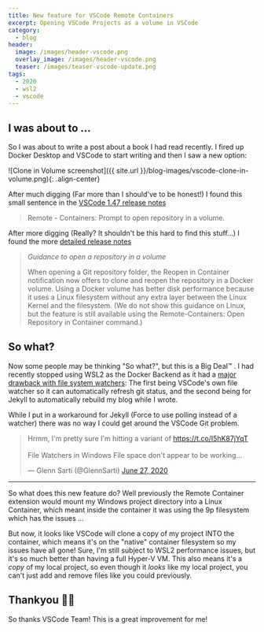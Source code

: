 ```yaml
---
title: New feature for VSCode Remote Containers
excerpt: Opening VSCode Projects as a volume in VSCode
category:
  - blog
header:
  image: /images/header-vscode.png
  overlay_image: /images/header-vscode.png
  teaser: /images/teaser-vscode-update.png
tags:
  - 2020
  - wsl2
  - vscode
---
```


## I was about to ...

So I was about to write a post about a book I had read recently. I fired up Docker Desktop and VSCode to start writing and then I saw a new option:

![Clone in Volume screenshot]({{ site.url }}/blog-images/vscode-clone-in-volume.png){: .align-center}

After much digging (Far more than I should've to be honest!) I found this small sentence in the [VSCode 1.47 release notes](https://code.visualstudio.com/updates/v1_47#_remote-development)

> Remote - Containers: Prompt to open repository in a volume.

After more digging (Really? It shouldn't be this hard to find this stuff...) I found the more [detailed release notes](https://github.com/microsoft/vscode-docs/blob/master/remote-release-notes/v1_47.md#containers-version-01280)

> *Guidance to open a repository in a volume*
>
> When opening a Git repository folder, the Reopen in Container notification now offers to clone and reopen the repository in a Docker volume. Using a Docker volume has better disk performance because it uses a Linux filesystem without any extra layer between the Linux Kernel and the filesystem. (We do not show this guidance on Linux, but the feature is still available using the Remote-Containers: Open Repository in Container command.)

## So what?

Now some people may be thinking "So what?", but this is a Big Deal™ . I had recently stopped using WSL2 as the Docker Backend as it had a [major drawback with file system watchers](https://github.com/microsoft/WSL/issues/4169): The first being VSCode's own file watcher so it can automatically refresh git status, and the second being for Jekyll to automatically rebuild my blog while I wrote.

While I put in a workaround for Jekyll (Force to use polling instead of a watcher) there was no way I could get around the VSCode Git problem.

<blockquote class="twitter-tweet"><p lang="en" dir="ltr">Hrmm, I&#39;m pretty sure I&#39;m hitting a variant of <a href="https://t.co/I5hK87jYqT">https://t.co/I5hK87jYqT</a><br><br>File Watchers in Windows File space don&#39;t appear to be working...</p>&mdash; Glenn Sarti (@GlennSarti) <a href="https://twitter.com/GlennSarti/status/1276786181334683648?ref_src=twsrc%5Etfw">June 27, 2020</a></blockquote> <script async src="https://platform.twitter.com/widgets.js" charset="utf-8"></script>

---

So what does this new feature do? Well previously the Remote Container extension would mount my Windows project directory into a Linux Container, which meant inside the container it was using the 9p filesystem which has the issues ...

But now, it looks like VSCode will clone a copy of my project INTO the container, which means it's on the "native" container filesystem so my issues have all gone! Sure, I'm still subject to WSL2 performance issues, but it's so much better than having a full Hyper-V VM. This also means it's a _copy_ of my local project, so even though it _looks_ like my local project, you can't just add and remove files like you could previously.

## Thankyou 🙏🙏

So thanks VSCode Team! This is a great improvement for me!
